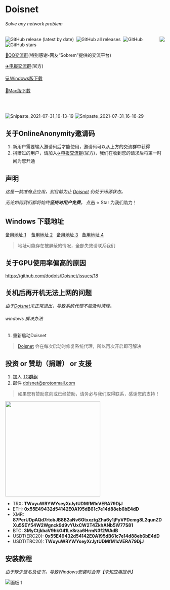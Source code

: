 # Doisnet 
###### Solve any network problem

<img align="right" src="https://user-images.githubusercontent.com/73285310/117543679-68f9b680-b050-11eb-9286-7d806d6f5f08.png">
<p>
  <img alt="GitHub release (latest by date)" src="https://img.shields.io/github/downloads/dodois/Doisnet/latest/total?style=flat-square">&nbsp;
  <img alt="GitHub all releases" src="https://img.shields.io/github/downloads/dodois/Doisnet/total?style=flat-square">&nbsp;
  <img alt="GitHub" src="https://img.shields.io/github/license/dodois/Doisnet?style=flat-square">&nbsp;
  <img alt="GitHub stars" src="https://img.shields.io/github/stars/dodois/Doisnet?style=flat-square">
</p>

[:penguin:QQ交流群](https://jq.qq.com/?_wv=1027&k=ytGmINy8)(特别感谢-网友“Sobrem”提供的交流平台)

[:airplane:电报交流群](https://t.me/dosvpn)(官方)

[:computer:Windows版下载](http://dlj.bz/doisnet)

[:apple:Mac版下载](https://github.com/dodois/Doisnet/issues/3)

<br/>
<br/>

![Snipaste_2021-07-31_16-13-19](https://user-images.githubusercontent.com/73285310/127733596-820aeef9-dd16-4a6d-9712-f6bdc45b0507.png)
![Snipaste_2021-07-31_16-16-29](https://user-images.githubusercontent.com/73285310/127733682-54177fe6-ba80-4d10-a465-68ff4419bb3c.png)

## 关于OnlineAnonymity邀请码
1. 新用户需要输入邀请码后才能使用，邀请码可以从上方的交流群中获得
2. 捐赠过的用户，请加入[:airplane:电报交流群](https://t.me/dosvpn)(官方)，我们在收到您的请求后将第一时间为您开通

## 声明
*这是一款准商业应用，到目前为止 [Doisnet](https://github.com/dodois/Doisnet) 仍处于闭源状态。*

*无论如何我们都将始终**坚持对用户免费**。* 点击 ⭐ Star 为我们助力！

## Windows 下载地址
[备用地址 1](http://dlj.bz/doisnet) &nbsp;&nbsp;
[备用地址 2](https://hub.fastgit.org/dodois/Doisnet/releases/download/v0.1.5/doisnet-0.1.5.Setup.exe)&nbsp;&nbsp;
[备用地址 3](https://github.com/dodois/Doisnet/releases/download/v0.1.5/doisnet-0.1.5.Setup.exe)&nbsp;&nbsp; 
[备用地址 4](http://nr.doisnet.com/api/v1/app/download/win64)
> 地址可能存在被屏蔽的情况，全部失效请联系我们

## 关于GPU使用率偏高的原因
https://github.com/dodois/Doisnet/issues/18

## 关机后再开机无法上网的问题
*由于[Doisnet](https://github.com/dodois/Doisnet)未正常退出，导致系统代理不能及时清理。*
###### windows 解决办法
1. 重新启动Doisnet
> [Doisnet](https://github.com/dodois/Doisnet) 会在每次启动时修复系统代理，所以再次开启即可解决

## 投资 or 赞助（捐赠） or 支援
1. 加入 [TG群组](https://t.me/dosvpn)
2. 邮件 <doisnet@protonmail.com>
> 如果您有赞助意向或已经赞助，请务必与我们取得联系，感谢您的支持！
<img src="https://user-images.githubusercontent.com/73285310/126324823-4aedd69e-acbd-4a29-a308-06a079a97ffa.jpg" width = "300"/>

- TRX: **TWuyuWRYWYseyXrJytUDMfM1cVERA79DjJ**
- ETH: **0x55E49432d54142E0A195dB61c7e14d88eb6bE4dD**
- XMR: **87PerUDpAQd7rtobJB8B2aNv6GtxxztgZha6y1jPyVPDcmg8L2qunZDXu5SEY54W2Wgnck9d9vYUxCW2T4ZkhANb5W77S81**
- BTC: **3MyCtjkbaV9hkG41LeSrza6HrmN3f2WAdB**
- USDT(ERC20): **0x55E49432d54142E0A195dB61c7e14d88eb6bE4dD**
- USDT(TRC20): **TWuyuWRYWYseyXrJytUDMfM1cVERA79DjJ**

## 安装教程
*由于缺少签名及证书，导致Windows安装时会有【未知应用提示】*

![画板 1](https://user-images.githubusercontent.com/73285310/124885343-c0db7c00-e005-11eb-813e-0b948b95161d.png)
